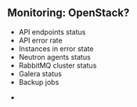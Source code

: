 ---
---
## Monitoring: OpenStack?
- API endpoints status
- API error rate
- Instances in error state
- Neutron agents status
- RabbitMQ cluster status
- Galera status
- Backup jobs

<aside class="notes">
  <ul>
    <li></li>
  </ul>
</aside>
